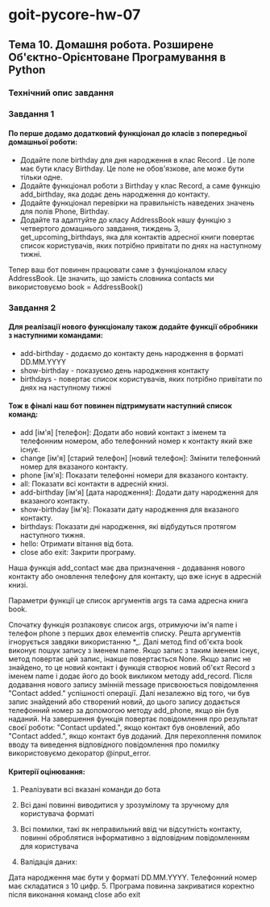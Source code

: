 # goit-pycore-hw-07

## Тема 10. Домашня робота. Розширене Об'єктно-Орієнтоване Програмування в Python

### Технiчний опис завдання

### Завдання 1

#### По перше додамо додатковий функціонал до класів з попередньої домашньої роботи:

- Додайте поле birthday для дня народження в клас Record . Це поле має бути класу Birthday. Це поле не обов'язкове, але може бути тільки одне.
- Додайте функціонал роботи з Birthday у клас Record, а саме функцію add_birthday, яка додає день народження до контакту.
- Додайте функціонал перевірки на правильність наведених значень для полів Phone, Birthday.
- Додайте та адаптуйте до класу AddressBook нашу функцію з четвертого домашнього завдання, тиждень 3, get_upcoming_birthdays, яка для контактів адресної книги повертає список користувачів, яких потрібно привітати по днях на наступному тижні.


Тепер ваш бот повинен працювати саме з функціоналом класу AddressBook. Це значить, що замість словника contacts ми використовуємо book = AddressBook()

### Завдання 2

#### Для реалізації нового функціоналу також додайте функції обробники з наступними командами:

- add-birthday - додаємо до контакту день народження в форматі DD.MM.YYYY
- show-birthday - показуємо день народження контакту
- birthdays - повертає список користувачів, яких потрібно привітати по днях на наступному тижні

#### Тож в фіналі наш бот повинен підтримувати наступний список команд:

- add [ім'я] [телефон]: Додати або новий контакт з іменем та телефонним номером, або телефонний номер к контакту який вже існує.
- change [ім'я] [старий телефон] [новий телефон]: Змінити телефонний номер для вказаного контакту.
- phone [ім'я]: Показати телефонні номери для вказаного контакту.
- all: Показати всі контакти в адресній книзі.
- add-birthday [ім'я] [дата народження]: Додати дату народження для вказаного контакту.
- show-birthday [ім'я]: Показати дату народження для вказаного контакту.
- birthdays: Показати дні народження, які відбудуться протягом наступного тижня.
- hello: Отримати вітання від бота.
- close або exit: Закрити програму.

Наша функція add_contact має два призначення - додавання нового контакту або оновлення телефону для контакту, що вже існує в адресній книзі. 

Параметри функції це список аргументів args та сама адресна книга book.

Спочатку функція розпаковує список args, отримуючи ім'я name і телефон phone з перших двох елементів списку. Решта аргументів ігнорується завдяки використанню *_. Далі метод find об'єкта book виконує пошук запису з іменем name. Якщо запис з таким іменем існує, метод повертає цей запис, інакше повертається None.
Якщо запис не знайдено, то це новий контакт і функція створює новий об'єкт Record з іменем name і додає його до book викликом методу add_record. Після додавання нового запису змінній message присвоюється повідомлення "Contact added." успішності операції.
Далі незалежно від того, чи був запис знайдений або створений новий, до цього запису додається телефонний номер за допомогою методу add_phone, якщо він був наданий. На завершення функція повертає повідомлення про результат своєї роботи: "Contact updated.", якщо контакт був оновлений, або "Contact added.", якщо контакт був доданий. Для перехоплення помилок вводу та виведення відповідного повідомлення про помилку використовуємо декоратор @input_error.


#### Критерії оцінювання:

1. Реалізувати всі вказані команди до бота

2. Всі дані повинні виводитися у зрозумілому та зручному для користувача форматі

3. Всі помилки, такі як неправильний ввід чи відсутність контакту, повинні оброблятися інформативно з відповідним повідомленням для користувача

4. Валідація даних:

Дата народження має бути у форматі DD.MM.YYYY.
Телефонний номер має складатися з 10 цифр.
5. Програма повинна закриватися коректно після виконання команд close або exit
